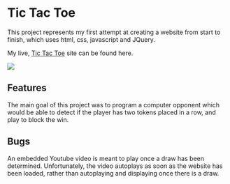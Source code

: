 # Tic Tac Toe

This project represents my first attempt at creating a website from start to finish, which uses html, css, javascript and JQuery.

My live, [Tic Tac Toe](https://aparkinbotswana.github.io/tic_tac_toe/Index_tictactoe.html) site can be found here.

![](CSS/Images/Tictactoe?raw=true)

## Features

The main goal of this project was to program a computer opponent which would be able to detect if the player has two tokens placed in a row, and play to block the win.

## Bugs

An embedded Youtube video is meant to play once a draw has been determined. Unfortunately, the video autoplays as soon as the website has been loaded, rather than autoplaying and displaying once there is a draw.
